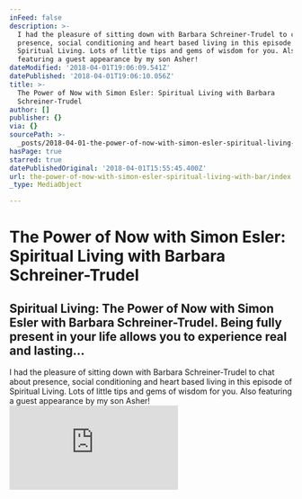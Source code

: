 ```yaml
---
inFeed: false
description: >-
  I had the pleasure of sitting down with Barbara Schreiner-Trudel to chat about
  presence, social conditioning and heart based living in this episode of
  Spiritual Living. Lots of little tips and gems of wisdom for you. Also
  featuring a guest appearance by my son Asher!
dateModified: '2018-04-01T19:06:09.541Z'
datePublished: '2018-04-01T19:06:10.056Z'
title: >-
  The Power of Now with Simon Esler: Spiritual Living with Barbara
  Schreiner-Trudel
author: []
publisher: {}
via: {}
sourcePath: >-
  _posts/2018-04-01-the-power-of-now-with-simon-esler-spiritual-living-with-bar.md
hasPage: true
starred: true
datePublishedOriginal: '2018-04-01T15:55:45.400Z'
url: the-power-of-now-with-simon-esler-spiritual-living-with-bar/index.html
_type: MediaObject

---
```

# The Power of Now with Simon Esler: Spiritual Living with Barbara Schreiner-Trudel

## Spiritual Living: The Power of Now with Simon Esler with Barbara Schreiner-Trudel. Being fully present in your life allows you to experience real and lasting...

I had the pleasure of sitting down with Barbara Schreiner-Trudel to chat about presence, social conditioning and heart based living in this episode of Spiritual Living. Lots of little tips and gems of wisdom for you. Also featuring a guest appearance by my son Asher!
![](https://imgflo.herokuapp.com/graph/2b2431f8e7ba7b0/7f4e8f270ed9de35fcf74847b649ead5/croprotate.php?cropheight=288&cropwidth=360&degrees=0&input=https%3A%2F%2Fexternal.xx.fbcdn.net%2Fsafe_image.php%3Fd%3DAQAk2g-6SjpE6Civ%26w%3D720%26h%3D720%26url%3Dhttps%253A%252F%252Fi.ytimg.com%252Fvi%252FWnnIp9koHj8%252Fhqdefault.jpg%26cfs%3D1%26_nc_hash%3DAQC-TNUpYeudLDef&x=0&y=32)